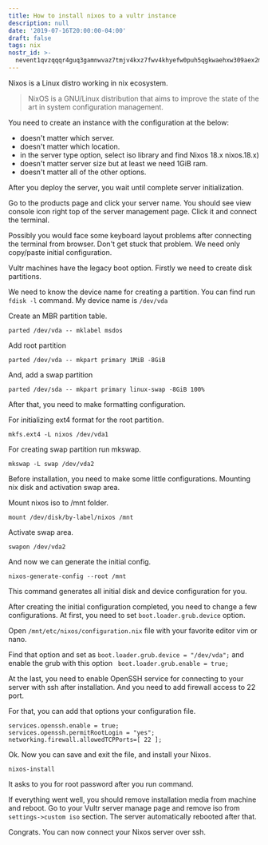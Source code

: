 ```yaml
---
title: How to install nixos to a vultr instance
description: null
date: '2019-07-16T20:00:00-04:00'
draft: false
tags: nix
nostr_id: >-
  nevent1qvzqqqr4guq3gamnwvaz7tmjv4kxz7fwv4khyefw0puh5qgkwaehxw309aex2mrp0yhxummnw3ezucnpdejqqgrnwk3dv5nzqyyjnvnpv53pfkhtypqcdr0me5nvm8jdxahh3crnwcy94j74
---
```



Nixos is a Linux distro working in nix ecosystem. 

> NixOS is a GNU/Linux distribution that aims to improve the state of the art in system configuration management.
<!--more-->

You need to create an instance with the configuration at the below:

- doesn't matter which server.
- doesn't matter which location.
- in the server type option, select iso library and find Nixos 18.x
nixos.18.x)
- doesn't matter server size but at least we need 1GiB ram.
- doesn't matter all of the other options.


After you deploy the server, you wait until complete server initialization. 

Go to the products page and click your server name. You should see view console icon right top of the server management page. Click it and connect the terminal.

Possibly you would face some keyboard layout problems after connecting the terminal from browser. Don't get stuck that problem. We need only copy/paste initial configuration.

Vultr machines have the legacy boot option. Firstly we need to create disk partitions.

We need to know the device name for creating a partition. You can find run `fdisk -l` command. My device name is `/dev/vda`

Create an MBR partition table.

`parted /dev/vda -- mklabel msdos`

Add root partition

`parted /dev/vda -- mkpart primary 1MiB -8GiB`

And, add a swap partition

`parted /dev/sda -- mkpart primary linux-swap -8GiB 100%`


After that, you need to make formatting configuration. 

For initializing ext4 format for the root partition.

`mkfs.ext4 -L nixos /dev/vda1`

For creating swap partition run mkswap.

`mkswap -L swap /dev/vda2`



Before installation, you need to make some little configurations. Mounting nix disk and activation swap area.

Mount nixos iso to /mnt folder.

`mount /dev/disk/by-label/nixos /mnt`

Activate swap area.

`swapon /dev/vda2`

And now we can generate the initial config.

`nixos-generate-config --root /mnt`

This command generates all initial disk and device configuration for you.

After creating the initial configuration completed, you need to change a few configurations. At first, you need to set `boot.loader.grub.device` option.

Open `/mnt/etc/nixos/configuration.nix` file with your favorite editor vim or nano.

Find that option and set as `boot.loader.grub.device = "/dev/vda";` and enable the grub with this option ` boot.loader.grub.enable = true;`

At the last, you need to enable OpenSSH service for connecting to your server with ssh after installation. And you need to add firewall access to 22 port.

For that, you can add that options your configuration file.

```
services.openssh.enable = true;
services.openssh.permitRootLogin = "yes";
networking.firewall.allowedTCPPorts=[ 22 ];
```

Ok. Now you can save and exit the file, and install your Nixos.

`nixos-install`

It asks to you for root password after you run command. 

If everything went well, you should remove installation media from machine and reboot. Go to your Vultr server manage page and remove iso from `settings->custom iso` section.
The server automatically rebooted after that.

Congrats. You can now connect your Nixos server over ssh.

